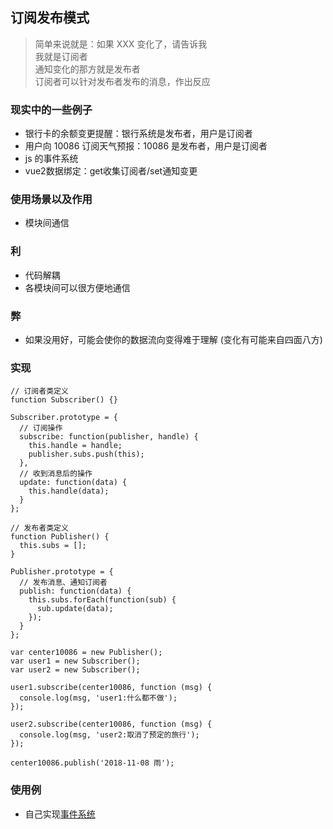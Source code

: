 ## 订阅发布模式

> 简单来说就是：如果 XXX 变化了，请告诉我  
> 我就是订阅者  
> 通知变化的那方就是发布者  
> 订阅者可以针对发布者发布的消息，作出反应

### 现实中的一些例子

+ 银行卡的余额变更提醒：银行系统是发布者，用户是订阅者
+ 用户向 10086 订阅天气预报：10086 是发布者，用户是订阅者
+ js 的事件系统
+ vue2数据绑定：get收集订阅者/set通知变更

### 使用场景以及作用

+ 模块间通信

### 利

+ 代码解耦
+ 各模块间可以很方便地通信

### 弊

+ 如果没用好，可能会使你的数据流向变得难于理解 (变化有可能来自四面八方)

### 实现

```
// 订阅者类定义
function Subscriber() {}

Subscriber.prototype = {
  // 订阅操作
  subscribe: function(publisher, handle) {
    this.handle = handle;
    publisher.subs.push(this);
  },
  // 收到消息后的操作
  update: function(data) {
    this.handle(data);
  }
};

// 发布者类定义
function Publisher() {
  this.subs = [];
}

Publisher.prototype = {
  // 发布消息、通知订阅者
  publish: function(data) {
    this.subs.forEach(function(sub) {
      sub.update(data);
    });
  }
};

var center10086 = new Publisher();
var user1 = new Subscriber();
var user2 = new Subscriber();

user1.subscribe(center10086, function (msg) {
  console.log(msg, 'user1:什么都不做');
});

user2.subscribe(center10086, function (msg) {
  console.log(msg, 'user2:取消了预定的旅行');
});

center10086.publish('2018-11-08 雨');
```

### 使用例
+ 自己实现[事件系统](./EventEmitter.js)
